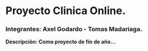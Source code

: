 # Proyecto Clinica Online.
### Integrantes: Axel Godardo - Tomas Madariaga.

**Descripción: Como proyecto de fin de año...**

